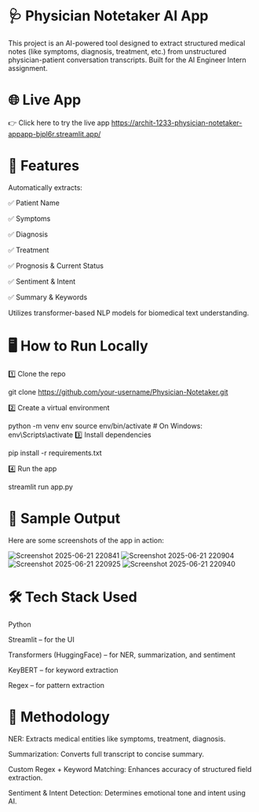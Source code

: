 # 🩺 Physician Notetaker AI App
This project is an AI-powered tool designed to extract structured medical notes (like symptoms, diagnosis, treatment, etc.) from unstructured physician-patient conversation transcripts. Built for the AI Engineer Intern assignment.

# 🌐 Live App
👉 Click here to try the live app
https://archit-1233-physician-notetaker-appapp-bjpl6r.streamlit.app/

# 🧠 Features
Automatically extracts:

✅ Patient Name

✅ Symptoms

✅ Diagnosis

✅ Treatment

✅ Prognosis & Current Status

✅ Sentiment & Intent

✅ Summary & Keywords

Utilizes transformer-based NLP models for biomedical text understanding.

# 🖥️ How to Run Locally
1️⃣ Clone the repo

git clone https://github.com/your-username/Physician-Notetaker.git


2️⃣ Create a virtual environment

python -m venv env
source env/bin/activate   # On Windows: env\Scripts\activate
3️⃣ Install dependencies

pip install -r requirements.txt

4️⃣ Run the app

streamlit run app.py

# 📸 Sample Output
Here are some screenshots of the app in action:

![Screenshot 2025-06-21 220841](https://github.com/user-attachments/assets/146beca3-2689-4249-9881-ecfecf3bbb05)
![Screenshot 2025-06-21 220904](https://github.com/user-attachments/assets/a07da3b6-a0da-42c3-bf53-c6e642e94560)
![Screenshot 2025-06-21 220925](https://github.com/user-attachments/assets/1ead2bef-6337-4091-9695-fa9ed090b330)
![Screenshot 2025-06-21 220940](https://github.com/user-attachments/assets/ba73f775-8a5a-4ea9-b0ba-404563f58958)

# 🛠️ Tech Stack Used
Python

Streamlit – for the UI

Transformers (HuggingFace) – for NER, summarization, and sentiment

KeyBERT – for keyword extraction

Regex – for pattern extraction

# 🧩 Methodology
NER: Extracts medical entities like symptoms, treatment, diagnosis.

Summarization: Converts full transcript to concise summary.

Custom Regex + Keyword Matching: Enhances accuracy of structured field extraction.

Sentiment & Intent Detection: Determines emotional tone and intent using AI.








